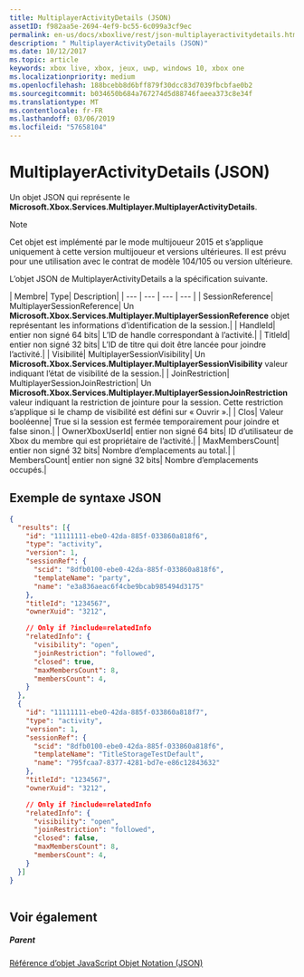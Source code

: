 ```yaml
---
title: MultiplayerActivityDetails (JSON)
assetID: f982aa5e-2694-4ef9-bc55-6c099a3cf9ec
permalink: en-us/docs/xboxlive/rest/json-multiplayeractivitydetails.html
description: " MultiplayerActivityDetails (JSON)"
ms.date: 10/12/2017
ms.topic: article
keywords: xbox live, xbox, jeux, uwp, windows 10, xbox one
ms.localizationpriority: medium
ms.openlocfilehash: 188bcebb8d6bff879f30dcc83d7039fbcbfae0b2
ms.sourcegitcommit: b034650b684a767274d5d88746faeea373c8e34f
ms.translationtype: MT
ms.contentlocale: fr-FR
ms.lasthandoff: 03/06/2019
ms.locfileid: "57658104"
---
```

# <a name="multiplayeractivitydetails-json"></a>MultiplayerActivityDetails (JSON)
Un objet JSON qui représente le **Microsoft.Xbox.Services.Multiplayer.MultiplayerActivityDetails**. 

> [!NOTE] 
> Cet objet est implémenté par le mode multijoueur 2015 et s’applique uniquement à cette version multijoueur et versions ultérieures. Il est prévu pour une utilisation avec le contrat de modèle 104/105 ou version ultérieure.  

 
<a id="ID4ES"></a>

  
 
L’objet JSON de MultiplayerActivityDetails a la spécification suivante.
 
| Membre| Type| Description| 
| --- | --- | --- | --- | 
| SessionReference| MultiplayerSessionReference| Un <b>Microsoft.Xbox.Services.Multiplayer.MultiplayerSessionReference</b> objet représentant les informations d’identification de la session.| 
| HandleId| entier non signé 64 bits| L’ID de handle correspondant à l’activité.| 
| TitleId| entier non signé 32 bits| L’ID de titre qui doit être lancée pour joindre l’activité.| 
| Visibilité| MultiplayerSessionVisibility| Un <b>Microsoft.Xbox.Services.Multiplayer.MultiplayerSessionVisibility</b> valeur indiquant l’état de visibilité de la session.| 
| JoinRestriction| MultiplayerSessionJoinRestriction| Un <b>Microsoft.Xbox.Services.Multiplayer.MultiplayerSessionJoinRestriction</b> valeur indiquant la restriction de jointure pour la session. Cette restriction s’applique si le champ de visibilité est défini sur « Ouvrir ».| 
| Clos| Valeur booléenne| True si la session est fermée temporairement pour joindre et false sinon.| 
| OwnerXboxUserId| entier non signé 64 bits| ID d’utilisateur de Xbox du membre qui est propriétaire de l’activité.| 
| MaxMembersCount| entier non signé 32 bits| Nombre d’emplacements au total.| 
| MembersCount| entier non signé 32 bits| Nombre d’emplacements occupés.| 
  
<a id="ID4E3D"></a>

 
## <a name="sample-json-syntax"></a>Exemple de syntaxe JSON
 

```json
{
  "results": [{
    "id": "11111111-ebe0-42da-885f-033860a818f6",
    "type": "activity",
    "version": 1,
    "sessionRef": {
      "scid": "8dfb0100-ebe0-42da-885f-033860a818f6",
      "templateName": "party",
      "name": "e3a836aeac6f4cbe9bcab985494d3175"
    },
    "titleId": "1234567",
    "ownerXuid": "3212",

    // Only if ?include=relatedInfo
    "relatedInfo": {
      "visibility": "open",
      "joinRestriction": "followed",
      "closed": true,
      "maxMembersCount": 8,
      "membersCount": 4,
    }
  },
  {
    "id": "11111111-ebe0-42da-885f-033860a818f7",
    "type": "activity",
    "version": 1,
    "sessionRef": {
      "scid": "8dfb0100-ebe0-42da-885f-033860a818f6",
      "templateName": "TitleStorageTestDefault",
      "name": "795fcaa7-8377-4281-bd7e-e86c12843632"
    },
    "titleId": "1234567",
    "ownerXuid": "3212",

    // Only if ?include=relatedInfo
    "relatedInfo": {
      "visibility": "open",
      "joinRestriction": "followed",
      "closed": false,
      "maxMembersCount": 8,
      "membersCount": 4,
    }
  }]
}
    
```

  
<a id="ID4EFE"></a>

 
## <a name="see-also"></a>Voir également
 
<a id="ID4EHE"></a>

 
##### <a name="parent"></a>Parent 

[Référence d’objet JavaScript Objet Notation (JSON)](atoc-xboxlivews-reference-json.md)

   